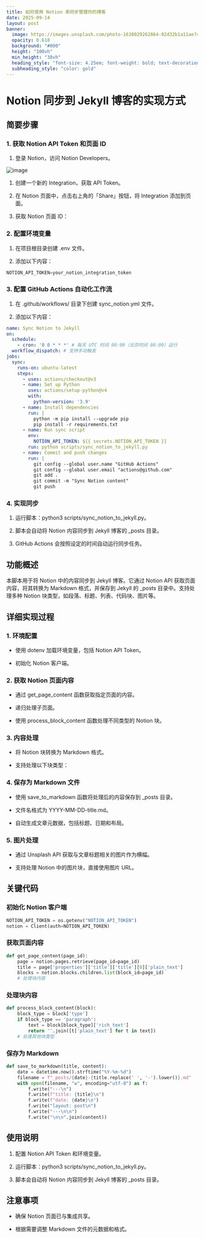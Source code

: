 ```yaml
---
title: 如何使用 Notion 来同步管理你的博客
date: 2025-09-14
layout: post
banner:
  image: https://images.unsplash.com/photo-1638029262864-92d32b1a11ae?crop=entropy&cs=tinysrgb&fit=max&fm=jpg&ixid=M3w2OTIwMzJ8MHwxfHJhbmRvbXx8fHx8fHx8fDE3NTc4ODExODV8&ixlib=rb-4.1.0&q=80&w=1080
  opacity: 0.618
  background: "#000"
  height: "100vh"
  min_height: "38vh"
  heading_style: "font-size: 4.25em; font-weight: bold; text-decoration: underline"
  subheading_style: "color: gold"
---
```


# Notion 同步到 Jekyll 博客的实现方式

## 简要步骤

### 1. 获取 Notion API Token 和页面 ID

1. 登录 Notion，访问 Notion Developers。

![image](https://prod-files-secure.s3.us-west-2.amazonaws.com/a7a0cc5a-89b9-4cda-8686-1fba0ca52f40/d19c1afe-dea5-4312-9333-786b0ba83054/image.png?X-Amz-Algorithm=AWS4-HMAC-SHA256&X-Amz-Content-Sha256=UNSIGNED-PAYLOAD&X-Amz-Credential=ASIAZI2LB466YSCY6TMN%2F20250914%2Fus-west-2%2Fs3%2Faws4_request&X-Amz-Date=20250914T201944Z&X-Amz-Expires=3600&X-Amz-Security-Token=IQoJb3JpZ2luX2VjEOz%2F%2F%2F%2F%2F%2F%2F%2F%2F%2FwEaCXVzLXdlc3QtMiJIMEYCIQDjacD3CWOF6EkQ%2F%2BQyNhk8ZkCMG%2FtoPHhBpjZ1oxmPkgIhAIoJruphpw%2F3r1y4UifsevrFGbEX%2B4Y31FN2ga2ZehV4Kv8DCGUQABoMNjM3NDIzMTgzODA1Igx7pkXxRGQtMwgket4q3AOM1gbYTvC1AgtE%2FUKFZfKf%2B5rL86r2NJ78nqtvt4pENWGpUweZbTLjta9pzGBu5pyRjmQP6zYIr%2FvqwGg%2B5IatJ%2BygIYpA%2FDbPrdz3V6txDX%2FQ6o7CD8OQC7CGbboPbNLE%2BJfUoXJW%2F%2BFSlSA9JSzyf%2BFFKnQHQx7ZlM6l%2BVHOCHhyDRHfXd6Besr1XDaoYG4ecew4%2Bvv5u98rULk%2BdUmtLlihNsa4UkfaCTRthKCQEhyz6g9AEMVwQAtY%2FVYavE7BRi1HyIyfnrsHAamN%2FKiEFXrZcMFhrwP5B1Y%2F6UBZZHSOWh7QJAfhFVA9s0Tr%2FdVLwUyYkLM4VGtPoTnLA%2FByiiKxXud9J2%2F2kLarzomXADvIkFy96IYYECKrirARiPxneEUCS7i%2BFD%2B%2FGZ9i%2FmjBqGovbk2MwqC34b1ED5MuOcOWsfZlfJGTj4Klk6KvSEYw%2F6GFA4DuNqH%2BqF929H1%2B1DWRx65W%2FxNqJbWQG6FIwa1McJEznZKuhIy%2BzMXutCnFzzuVCPo9Kxk9iENX1hL5sOq%2BhccNai424Kj9asB8R5IbdtMAevMkcRzxUNtsXXeAUYwIbUGHK9zhYSGP7UNMYaSzNwmDEERl5z3uK27xBTlXQIDFSA%2BmIG3WETDNtZzGBjqkAQt6DYsNPrlpSO70IjKBskI7OxHDOlWnZlgRSHtip%2BT1mnOFpK1lP9guBrM8QtvrkTfbp5EE%2FB1ucbg02ESMM5HUXzMLSLJua9xirXyDImoWeMXWaqKbvUnmLNtYh2BhlFCDM5gOrUYNiZ9C0CH%2F2hZutFJ4NTj2VMebNWSm0GDnUsPLzd34508SVpdETGACEPBo0RJ2WfviqzDkugjxgTB5yNyw&X-Amz-Signature=571d89c5a68a86e8f073cef56fc00871c67b5a17b09407bf2c2f3097d35a6320&X-Amz-SignedHeaders=host&x-amz-checksum-mode=ENABLED&x-id=GetObject)

1. 创建一个新的 Integration，获取 API Token。

1. 在 Notion 页面中，点击右上角的「Share」按钮，将 Integration 添加到页面。

1. 获取 Notion 页面 ID：


### 2. 配置环境变量

1. 在项目根目录创建 .env 文件。

1. 添加以下内容：

```javascript
NOTION_API_TOKEN=your_notion_integration_token
```

### 3. 配置 GitHub Actions 自动化工作流

1. 在 .github/workflows/ 目录下创建 sync_notion.yml 文件。

1. 添加以下内容：

```yaml
name: Sync Notion to Jekyll
on:
  schedule:
    - cron: '0 0 * * *' # 每天 UTC 时间 00:00（北京时间 08:00）运行
  workflow_dispatch: # 支持手动触发
jobs:
  sync:
    runs-on: ubuntu-latest
    steps:
      - uses: actions/checkout@v3
      - name: Set up Python
        uses: actions/setup-python@v4
        with:
          python-version: '3.9'
      - name: Install dependencies
        run: |
          python -m pip install --upgrade pip
          pip install -r requirements.txt
      - name: Run sync script
        env:
          NOTION_API_TOKEN: ${{ secrets.NOTION_API_TOKEN }}
        run: python scripts/sync_notion_to_jekyll.py
      - name: Commit and push changes
        run: |
          git config --global user.name "GitHub Actions"
          git config --global user.email "actions@github.com"
          git add .
          git commit -m "Sync Notion content"
          git push
```

### 4. 实现同步

1. 运行脚本：python3 scripts/sync_notion_to_jekyll.py。

1. 脚本会自动将 Notion 内容同步到 Jekyll 博客的 _posts 目录。

1. GitHub Actions 会按照设定的时间自动运行同步任务。

## 功能概述

本脚本用于将 Notion 中的内容同步到 Jekyll 博客。它通过 Notion API 获取页面内容，将其转换为 Markdown 格式，并保存到 Jekyll 的 _posts 目录中。支持处理多种 Notion 块类型，如段落、标题、列表、代码块、图片等。

## 详细实现过程

### 1. 环境配置

- 使用 dotenv 加载环境变量，包括 Notion API Token。

- 初始化 Notion 客户端。

### 2. 获取 Notion 页面内容

- 通过 get_page_content 函数获取指定页面的内容。

- 递归处理子页面。

- 使用 process_block_content 函数处理不同类型的 Notion 块。

### 3. 内容处理

- 将 Notion 块转换为 Markdown 格式。

- 支持处理以下块类型：


### 4. 保存为 Markdown 文件

- 使用 save_to_markdown 函数将处理后的内容保存到 _posts 目录。

- 文件名格式为 YYYY-MM-DD-title.md。

- 自动生成文章元数据，包括标题、日期和布局。

### 5. 图片处理

- 通过 Unsplash API 获取与文章标题相关的图片作为横幅。

- 支持处理 Notion 中的图片块，直接使用图片 URL。

## 关键代码

### 初始化 Notion 客户端

```python
NOTION_API_TOKEN = os.getenv("NOTION_API_TOKEN")
notion = Client(auth=NOTION_API_TOKEN)
```

### 获取页面内容

```python
def get_page_content(page_id):
    page = notion.pages.retrieve(page_id=page_id)
    title = page['properties']['title']['title'][0]['plain_text']
    blocks = notion.blocks.children.list(block_id=page_id)
    # 处理块内容
```

### 处理块内容

```python
def process_block_content(block):
    block_type = block['type']
    if block_type == 'paragraph':
        text = block[block_type]['rich_text']
        return ''.join([t['plain_text'] for t in text])
    # 处理其他块类型
```

### 保存为 Markdown

```python
def save_to_markdown(title, content):
    date = datetime.now().strftime("%Y-%m-%d")
    filename = f"_posts/{date}-{title.replace(' ', '-').lower()}.md"
    with open(filename, "w", encoding="utf-8") as f:
        f.write("---\n")
        f.write(f"title: {title}\n")
        f.write(f"date: {date}\n")
        f.write("layout: post\n")
        f.write("---\n\n")
        f.write("\n\n".join(content))
```

## 使用说明

1. 配置 Notion API Token 和环境变量。

1. 运行脚本：python3 scripts/sync_notion_to_jekyll.py。

1. 脚本会自动将 Notion 内容同步到 Jekyll 博客的 _posts 目录。

## 注意事项

- 确保 Notion 页面已与集成共享。

- 根据需要调整 Markdown 文件的元数据和格式。